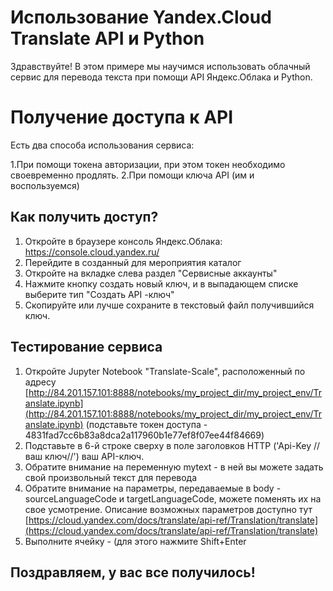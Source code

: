 # Использование Yandex.Cloud Translate API и Python

Здравствуйте! В этом примере мы научимся использовать облачный сервис для перевода текста при помощи API Яндекс.Облака и Python.


# Получение доступа к API

Есть два способа использования сервиса:

 1.При помощи токена авторизации,  при этом токен необходимо своевременно продлять.
 2.При помощи ключа API (им и воспользуемся)

## Как получить доступ?

 1. Откройте в браузере консоль Яндекс.Облака: https://console.cloud.yandex.ru/
 2. Перейдите в созданный для мероприятия каталог
 3. Откройте на вкладке слева раздел "Сервисные аккаунты"
 4. Нажмите кнопку создать новый ключ, и в выпадающем списке выберите тип "Создать API -ключ"
 5. Скопируйте или лучше сохраните в текстовый файл получившийся ключ.

## Тестирование сервиса

1. Откройте Jupyter Notebook "Translate-Scale", расположенный по адресу [http://84.201.157.101:8888/notebooks/my_project_dir/my_project_env/Translate.ipynb](http://84.201.157.101:8888/notebooks/my_project_dir/my_project_env/Translate.ipynb)
 (подставьте токен доступа - 4831fad7cc6b83a8dca2a117960b1e77ef8f07ee44f84669)
2. Подставьте в 6-й строке сверху в поле заголовков HTTP ('Api-Key //ваш ключ//') ваш API-ключ.
3. Обратите внимание на переменную mytext - в ней вы можете задать свой произвольный текст для перевода
4. Обратите внимание на параметры, передаваемые в body - sourceLanguageCode и targetLanguageCode, можете поменять их на свое усмотрение. Описание возможных параметров доступно тут
[https://cloud.yandex.com/docs/translate/api-ref/Translation/translate](https://cloud.yandex.com/docs/translate/api-ref/Translation/translate)
3. Выполните ячейку - (для этого нажмите Shift+Enter 
## Поздравляем, у вас все получилось!


```
